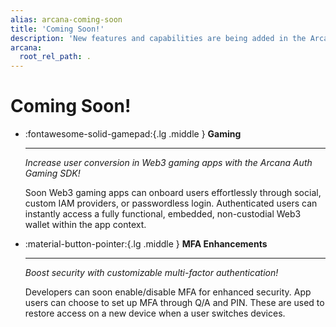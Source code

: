 ```yaml
---
alias: arcana-coming-soon
title: 'Coming Soon!'
description: 'New features and capabilities are being added in the Arcana Auth solution every day! List of upcoming product features for Web3 app developers.'
arcana:
  root_rel_path: .
---
```


# Coming Soon!

<div class="grid cards" markdown>

-    :fontawesome-solid-gamepad:{.lg .middle } **Gaming** 

     ---
   
     *Increase user conversion in Web3 gaming apps with the Arcana Auth Gaming SDK!*

     
     Soon Web3 gaming apps can onboard users effortlessly through social, custom IAM providers, or passwordless login. Authenticated users can instantly access a fully functional, embedded, non-custodial Web3 wallet within the app context.

-    :material-button-pointer:{.lg .middle } **MFA Enhancements** 

     ---
  
     *Boost security with customizable multi-factor authentication!*

     
     Developers can soon enable/disable MFA for enhanced security. App users can choose to set up MFA through Q/A and PIN. These are used to restore access on a new device when a user switches devices.
     
<!---
-    :simple-hive_blockchain:{.lg .middle } **Radix** 

     ---
  
     *Support for newer blockchain networks!* 
     
     
     The Radix Public Network is a Layer-1 Decentralized-Finance (DeFi) platform.

     Apps using [Radix](https://www.radixdlt.com//) will soon be able to enable social login by integrating with the  {{config.extra.arcana.sdk_name}} and allow authenticated users to sign blockchain transactions using the embedded, non-custodial {{config.extra.arcana.wallet_name}}.

-    :simple-hive_blockchain:{.lg .middle } **Wallet Off-Ramp** 

     ---
  
     *Support for off-ramping crypto!* 
     
     
     The {{config.extra.arcana.wallet_name}} users can already use the [[arcana-wallet-user-guide#fiat-on-ramp|on-ramp feature]] and load the wallet using fiat and supported cryptocurrencies. Soon, users will have the off-ramp feature to exchange cryptocurrencies for fiat.

-->
</div>
